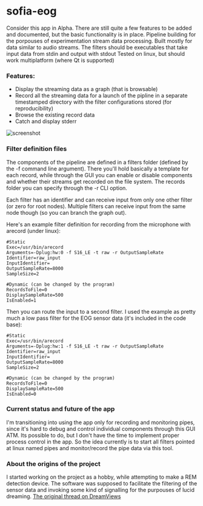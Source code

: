# sofia-eog
Consider this app in Alpha. There are still quite a few features to be added and documented, but the basic functionality is in place.
Pipeline building for the porpouses of experimentation stream data processing. Built mostly for data similar to audio streams. The filters should be executables that take input data from stdin and output with stdout
Tested on linux, but should work multiplatform (where Qt is supported)
### Features:
- Display the streaming data as a graph (that is browsable)
- Record all the streaming data for a launch of the pipline in a separate timestamped directory with the filter configurations stored (for reproducibility)
- Browse the existing record data
- Catch and display stderr

![screenshot](http://i.imgur.com/ub4bZwJ.png)

### Filter definition files
The components of the pipeline are defined in a filters folder (defined by the -f command line argument). There you'll hold basically a template for each record, while through the GUI you can enable or disable components and whether their streams get recorded on the file system. The records folder you can specify through the -r CLI option.

Each filter has an identifier and can receive input from only one other filter (or zero for root nodes). Multiple filters can receive input from the same node though (so you can branch the graph out).

Here's an example filter definition for recording from the microphone with arecord (under linux):
```
#Static
Exec=/usr/bin/arecord
Arguments=-Dplug:hw:0 -f S16_LE -t raw -r OutputSampleRate
Identifier=raw_input
InputIdentifier=
OutputSampleRate=8000
SampleSize=2

#Dynamic (can be changed by the program)
RecordsToFile=0
DisplaySampleRate=500
IsEnabled=1
```
Then you can route the input to a second filter. I used the example as pretty much a low pass filter for the EOG sensor data (it's included in the code base):
```
#Static
Exec=/usr/bin/arecord
Arguments=-Dplug:hw:1 -f S16_LE -t raw -r OutputSampleRate
Identifier=raw_input
InputIdentifier=
OutputSampleRate=8000
SampleSize=2

#Dynamic (can be changed by the program)
RecordsToFile=0
DisplaySampleRate=500
IsEnabled=0
```
### Current status and future of the app
I'm transitioning into using the app only for recording and monitoring pipes, since it's hard to debug and control individual components through this GUI ATM. Its possible to do, but I don't have the time to implement proper process control in the app. So the idea currently is to start all filters pointed at linux named pipes and monitor/record the pipe data via this tool.

### About the origins of the project
I started working on the project as a hobby, while attempting to make a REM detection device. The software was supposed to facilitate the filtering of the sensor data and invoking some kind of signalling for the purpouses of lucid dreaming.
[The original thread on DreamViews](http://www.dreamviews.com/lucid-aids/158534-sofia-eog-open-source-software-hardware-rem-detection.html)

